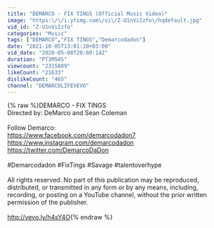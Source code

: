 ```yaml
---
title: "DEMARCO - FIX TINGS (Official Music Video)"
image: "https:\/\/i.ytimg.com\/vi\/Z-U1nViIzfo\/hqdefault.jpg"
vid_id: "Z-U1nViIzfo"
categories: "Music"
tags: ["DEMARCO","FIX TINGS","Demarcodadon"]
date: "2021-10-05T13:01:10+03:00"
vid_date: "2020-05-08T20:00:14Z"
duration: "PT3M54S"
viewcount: "2315809"
likeCount: "21633"
dislikeCount: "465"
channel: "DEMARCOLIFEVEVO"
---
```

{% raw %}DEMARCO - FIX TINGS<br />Directed by: DeMarco and Sean Coleman<br /><br />Follow Demarco:<br /><a rel="nofollow" target="blank" href="https://www.facebook.com/demarcodadon7">https://www.facebook.com/demarcodadon7</a><br /><a rel="nofollow" target="blank" href="https://www.instagram.com/demarcodadon">https://www.instagram.com/demarcodadon</a><br /><a rel="nofollow" target="blank" href="https://twitter.com/DemarcoDaDon">https://twitter.com/DemarcoDaDon</a><br /><br />#Demarcodadon #FixTings  #Savage #talentoverhype<br /><br />All rights reserved. No part of this publication may be reproduced, distributed, or transmitted in any form or by any means, including, recording, or posting on a YouTube channel, without the prior written permission of the publisher.<br /><br /><a rel="nofollow" target="blank" href="http://vevo.ly/h4sY4O">http://vevo.ly/h4sY4O</a>{% endraw %}
